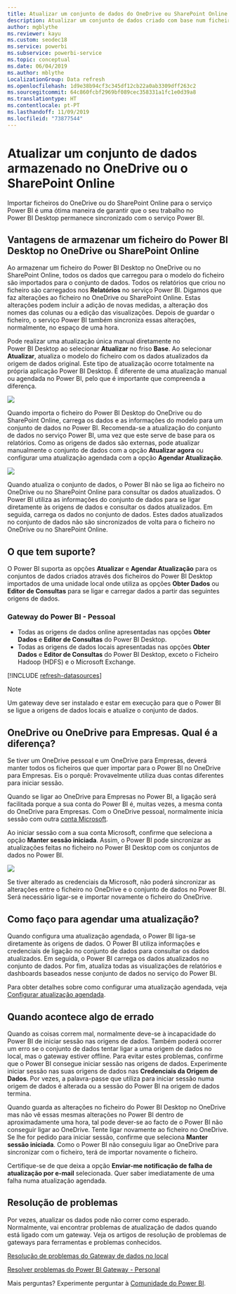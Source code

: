 ```yaml
---
title: Atualizar um conjunto de dados do OneDrive ou SharePoint Online
description: Atualizar um conjunto de dados criado com base num ficheiro do Power BI Desktop no OneDrive ou SharePoint Online
author: mgblythe
ms.reviewer: kayu
ms.custom: seodec18
ms.service: powerbi
ms.subservice: powerbi-service
ms.topic: conceptual
ms.date: 06/04/2019
ms.author: mblythe
LocalizationGroup: Data refresh
ms.openlocfilehash: 1d9e38b94cf3c345df12cb22a0ab3309dff263c2
ms.sourcegitcommit: 64c860fcbf2969bf089cec358331a1fc1e0d39a8
ms.translationtype: HT
ms.contentlocale: pt-PT
ms.lasthandoff: 11/09/2019
ms.locfileid: "73877544"
---
```

# <a name="refresh-a-dataset-stored-on-onedrive-or-sharepoint-online"></a>Atualizar um conjunto de dados armazenado no OneDrive ou o SharePoint Online
Importar ficheiros do OneDrive ou do SharePoint Online para o serviço Power BI é uma ótima maneira de garantir que o seu trabalho no Power BI Desktop permanece sincronizado com o serviço Power BI.

## <a name="advantages-of-storing-a-power-bi-desktop-file-on-onedrive-or-sharepoint-online"></a>Vantagens de armazenar um ficheiro do Power BI Desktop no OneDrive ou SharePoint Online
Ao armazenar um ficheiro do Power BI Desktop no OneDrive ou no SharePoint Online, todos os dados que carregou para o modelo do ficheiro são importados para o conjunto de dados. Todos os relatórios que criou no ficheiro são carregados nos **Relatórios** no serviço Power BI. Digamos que faz alterações ao ficheiro no OneDrive ou SharePoint Online. Estas alterações podem incluir a adição de novas medidas, a alteração dos nomes das colunas ou a edição das visualizações. Depois de guardar o ficheiro, o serviço Power BI também sincroniza essas alterações, normalmente, no espaço de uma hora.

Pode realizar uma atualização única manual diretamente no Power BI Desktop ao selecionar **Atualizar** no friso **Base**. Ao selecionar **Atualizar**, atualiza o modelo do ficheiro com os dados atualizados da origem de dados original. Este tipo de atualização ocorre totalmente na própria aplicação Power BI Desktop. É diferente de uma atualização manual ou agendada no Power BI, pelo que é importante que compreenda a diferença.

![](media/refresh-desktop-file-onedrive/pbix-refresh.png)

Quando importa o ficheiro do Power BI Desktop do OneDrive ou do SharePoint Online, carrega os dados e as informações do modelo para um conjunto de dados no Power BI. Recomenda-se a atualização do conjunto de dados no serviço Power BI, uma vez que este serve de base para os relatórios. Como as origens de dados são externas, pode atualizar manualmente o conjunto de dados com a opção **Atualizar agora** ou configurar uma atualização agendada com a opção **Agendar Atualização**. 

![](media/refresh-desktop-file-onedrive/powerbi-service-refresh.png)

Quando atualiza o conjunto de dados, o Power BI não se liga ao ficheiro no OneDrive ou no SharePoint Online para consultar os dados atualizados. O Power BI utiliza as informações do conjunto de dados para se ligar diretamente às origens de dados e consultar os dados atualizados. Em seguida, carrega os dados no conjunto de dados. Estes dados atualizados no conjunto de dados não são sincronizados de volta para o ficheiro no OneDrive ou no SharePoint Online.

## <a name="whats-supported"></a>O que tem suporte?
O Power BI suporta as opções **Atualizar** e **Agendar Atualização** para os conjuntos de dados criados através dos ficheiros do Power BI Desktop importados de uma unidade local onde utiliza as opções **Obter Dados** ou **Editor de Consultas** para se ligar e carregar dados a partir das seguintes origens de dados.

### <a name="power-bi-gateway---personal"></a>Gateway do Power BI - Pessoal
* Todas as origens de dados online apresentadas nas opções **Obter Dados** e **Editor de Consultas** do Power BI Desktop.
* Todas as origens de dados locais apresentadas nas opções **Obter Dados** e **Editor de Consultas** do Power BI Desktop, exceto o Ficheiro Hadoop (HDFS) e o Microsoft Exchange.

<!-- Refresh Data sources-->
[!INCLUDE [refresh-datasources](./includes/refresh-datasources.md)]

> [!NOTE]
> Um gateway deve ser instalado e estar em execução para que o Power BI se ligue a origens de dados locais e atualize o conjunto de dados.
> 
> 

## <a name="onedrive-or-onedrive-for-business-whats-the-difference"></a>OneDrive ou OneDrive para Empresas. Qual é a diferença?
Se tiver um OneDrive pessoal e um OneDrive para Empresas, deverá manter todos os ficheiros que quer importar para o Power BI no OneDrive para Empresas. Eis o porquê: Provavelmente utiliza duas contas diferentes para iniciar sessão.

Quando se ligar ao OneDrive para Empresas no Power BI, a ligação será facilitada porque a sua conta do Power BI é, muitas vezes, a mesma conta do OneDrive para Empresas. Com o OneDrive pessoal, normalmente inicia sessão com outra [conta Microsoft](https://account.microsoft.com).

Ao iniciar sessão com a sua conta Microsoft, confirme que seleciona a opção **Manter sessão iniciada**. Assim, o Power BI pode sincronizar as atualizações feitas no ficheiro no Power BI Desktop com os conjuntos de dados no Power BI.

![](media/refresh-desktop-file-onedrive/refresh_signin_keepmesignedin.png)

Se tiver alterado as credenciais da Microsoft, não poderá sincronizar as alterações entre o ficheiro no OneDrive e o conjunto de dados no Power BI. Será necessário ligar-se e importar novamente o ficheiro do OneDrive.

## <a name="how-do-i-schedule-refresh"></a>Como faço para agendar uma atualização?
Quando configura uma atualização agendada, o Power BI liga-se diretamente às origens de dados. O Power BI utiliza informações e credenciais de ligação no conjunto de dados para consultar os dados atualizados. Em seguida, o Power BI carrega os dados atualizados no conjunto de dados. Por fim, atualiza todas as visualizações de relatórios e dashboards baseados nesse conjunto de dados no serviço do Power BI.

Para obter detalhes sobre como configurar uma atualização agendada, veja [Configurar atualização agendada](refresh-scheduled-refresh.md).

## <a name="when-things-go-wrong"></a>Quando acontece algo de errado
Quando as coisas correm mal, normalmente deve-se à incapacidade do Power BI de iniciar sessão nas origens de dados. Também poderá ocorrer um erro se o conjunto de dados tentar ligar a uma origem de dados no local, mas o gateway estiver offline. Para evitar estes problemas, confirme que o Power BI consegue iniciar sessão nas origens de dados. Experimente iniciar sessão nas suas origens de dados nas **Credenciais da Origem de Dados**. Por vezes, a palavra-passe que utiliza para iniciar sessão numa origem de dados é alterada ou a sessão do Power BI na origem de dados termina.

Quando guarda as alterações no ficheiro do Power BI Desktop no OneDrive mas não vê essas mesmas alterações no Power BI dentro de aproximadamente uma hora, tal pode dever-se ao facto de o Power BI não conseguir ligar ao OneDrive. Tente ligar novamente ao ficheiro no OneDrive. Se lhe for pedido para iniciar sessão, confirme que seleciona **Manter sessão iniciada**. Como o Power BI não conseguiu ligar ao OneDrive para sincronizar com o ficheiro, terá de importar novamente o ficheiro.

Certifique-se de que deixa a opção **Enviar-me notificação de falha de atualização por e-mail** selecionada. Quer saber imediatamente de uma falha numa atualização agendada.

## <a name="troubleshooting"></a>Resolução de problemas
Por vezes, atualizar os dados pode não correr como esperado. Normalmente, vai encontrar problemas de atualização de dados quando está ligado com um gateway. Veja os artigos de resolução de problemas de gateways para ferramentas e problemas conhecidos.

[Resolução de problemas do Gateway de dados no local](service-gateway-onprem-tshoot.md)

[Resolver problemas do Power BI Gateway - Personal](service-admin-troubleshooting-power-bi-personal-gateway.md)

Mais perguntas? Experimente perguntar à [Comunidade do Power BI](https://community.powerbi.com/).

